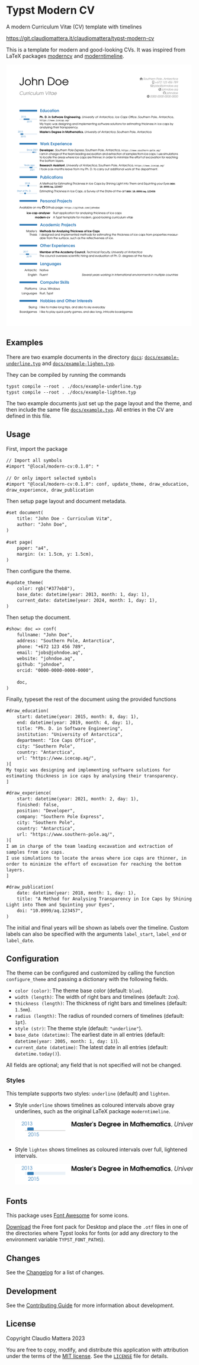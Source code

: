 Typst Modern CV
====

A modern Curriculum Vitæ (CV) template with timelines

<https://git.claudiomattera.it/claudiomattera/typst-modern-cv>

This is a template for modern and good-looking CVs.
It was inspired from LaTeX packages [moderncv] and [moderntimeline].

[![Example](./docs/lighten-th.png)](./docs/example-lighten.png)

[moderncv]: https://www.ctan.org/pkg/moderncv
[moderntimeline]: https://www.ctan.org/pkg/moderntimeline


Examples
----

There are two example documents in the directory [`docs`](./docs): [`docs/example-underline.typ`](./docs/example-underline.typ) and [`docs/example-lighen.typ`](./docs/example-lighen.typ).

They can be compiled by running the commands

~~~~shell
typst compile --root . ./docs/example-underline.typ
typst compile --root . ./docs/example-lighten.typ
~~~~

The two example documents just set up the page layout and the theme, and then include the same file [`docs/example.typ`](./docs/example.typ).
All entries in the CV are defined in this file.


Usage
----

First, import the package

~~~~typst
// Import all symbols
#import "@local/modern-cv:0.1.0": *

// Or only import selected symbols
#import "@local/modern-cv:0.1.0": conf, update_theme, draw_education, draw_experience, draw_publication
~~~~

Then setup page layout and document metadata.

~~~~typst
#set document(
    title: "John Doe - Curriculum Vitæ",
    author: "John Doe",
)

#set page(
    paper: "a4",
    margin: (x: 1.5cm, y: 1.5cm),
)
~~~~

Then configure the theme.

~~~~typst
#update_theme(
    color: rgb("#377eb8"),
    base_date: datetime(year: 2013, month: 1, day: 1),
    current_date: datetime(year: 2024, month: 1, day: 1),
)
~~~~

Then setup the document.

~~~~typst
#show: doc => conf(
    fullname: "John Doe",
    address: "Southern Pole, Antarctica",
    phone: "+672 123 456 789",
    email: "jobs@johndoe.aq",
    website: "johndoe.aq",
    github: "johndoe",
    orcid: "0000-0000-0000-0000",

    doc,
)
~~~~

Finally, typeset the rest of the document using the provided functions

~~~~typst
#draw_education(
    start: datetime(year: 2015, month: 8, day: 1),
    end: datetime(year: 2019, month: 4, day: 1),
    title: "Ph. D. in Software Engineering",
    institution: "University of Antarctica",
    department: "Ice Caps Office",
    city: "Southern Pole",
    country: "Antarctica",
    url: "https://www.icecap.aq/",
)[
My topic was designing and implementing software solutions for estimating thickness in ice caps by analysing their transparency.
]
~~~~

~~~~typst
#draw_experience(
    start: datetime(year: 2021, month: 2, day: 1),
    finished: false,
    position: "Developer",
    company: "Southern Pole Express",
    city: "Southern Pole",
    country: "Antarctica",
    url: "https://www.southern-pole.aq/",
)[
I am in charge of the team leading excavation and extraction of samples from ice caps.
I use simulations to locate the areas where ice caps are thinner, in order to minimize the effort of excavation for reaching the bottom layers.
]
~~~~

~~~~typst
#draw_publication(
    date: datetime(year: 2018, month: 1, day: 1),
    title: "A Method for Analysing Transparency in Ice Caps by Shining Light into Them and Squinting your Eyes",
    doi: "10.0999/aq.123457",
)
~~~~

The initial and final years will be shown as labels over the timeline.
Custom labels can also be specified with the arguments `label_start`, `label_end` or `label_date`.


Configuration
----

The theme can be configured and customized by calling the function `configure_theme` and passing a dictionary with the following fields.

* `color (color)`: The theme base color (default: `blue`).
* `width (length)`: The width of right bars and timelines (default: `2cm`).
* `thickness (length)`: The thickness of right bars and timelines (default: `1.5mm`).
* `radius (length)`: The radius of rounded corners of timelines (default: `1pt`).
* `style (str)`: The theme style (default: `"underline"`).
* `base_date (datetime)`: The earliest date in all entries (default: `datetime(year: 2005, month: 1, day: 1)`).
* `current_date (datetime)`: The latest date in all entries (default: `datetime.today()`).

All fields are optional; any field that is not specified will not be changed.


### Styles

This template supports two styles: `underline` (default) and `lighten`.

*   Style `underline` shows timelines as coloured intervals above gray underlines, such as the original LaTeX package `moderntimeline`.

    ![Timeline with style `underline`](./docs/underline-timeline.png)

*   Style `lighten` shows timelines as coloured intervals over full, lightened intervals.

    ![Timeline with style `lighten`](./docs/lighten-timeline.png)


Fonts
----

This package uses [Font Awesome] for some icons.

[Download][Font Awesome Download] the Free font pack for Desktop and place the `.otf` files in one of the directories where Typst looks for fonts (or add any directory to the environment variable `TYPST_FONT_PATHS`).

[Font Awesome]: https://fontawesome.com/
[Font Awesome Download]: https://fontawesome.com/download


Changes
----

See the [Changelog](./CHANGELOG.md) for a list of changes.


Development
----

See the [Contributing Guide](./CONTRIBUTING.md) for more information about development.


License
----

Copyright Claudio Mattera 2023

You are free to copy, modify, and distribute this application with attribution under the terms of the [MIT license]. See the [`LICENSE`](./LICENSE) file for details.

[MIT license]: https://opensource.org/license/mit/
